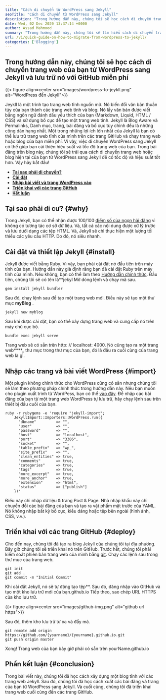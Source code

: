 ```yaml
---
title: "Cách di chuyển từ WordPress sang Jekyll" 
seoTitle: "Cách di chuyển từ WordPress sang Jekyll" 
description: "Trong hướng dẫn này, chúng tôi sẽ học cách di chuyển trang web của bạn từ WordPress sang Jekyll trong các bước nhanh chóng và dễ dàng. Bắt đầu nào!" 
date: Wed, 02 Dec 2020 13:37:14 +0000
author: Assad Mahmood
summary: "Trong hướng dẫn này, chúng tôi sẽ tìm hiểu cách di chuyển trang web của bạn từ WordPress sang Jekyll và lưu trữ nó với GitHub miễn phí" 
url: /vi/quick-guide-on-how-to-migrate-from-wordpress-to-jekyll/
categories: ['Blogging']
---
```


## Trong hướng dẫn này, chúng tôi sẽ học cách di chuyển trang web của bạn từ WordPress sang Jekyll và lưu trữ nó với GitHub miễn phí

{{< figure align=center src="images/wordpress-to-jeykll.png" alt="WordPress đến Jekyll">}}

Jeykll là một trình tạo trang web tĩnh nguồn mở. Nó biến đổi văn bản thuần túy của bạn thành các trang web tĩnh và blog. Nó lấy văn bản được viết bằng ngôn ngữ đánh dấu yêu thích của bạn (Markdown, Liquid, HTML / CSS) và sử dụng bố cục để tạo một trang web tĩnh. Jekyll là Blog Aware và Permalinks, Danh mục, trang, bài đăng và bố cục tùy chỉnh đều là những công dân hạng nhất. Một trong những lợi ích lớn nhất của Jekyll là bạn có thể lưu trữ trang web tĩnh của mình trên các trang GitHub và chạy trang web hoặc blog của bạn miễn phí. Vì vậy, việc di chuyển WordPress sang Jekyll có thể giúp bạn cải thiện hiệu suất và tốc độ trang web của bạn.
Trong bài đăng trên blog này, chúng tôi sẽ trải qua cách di chuyển trang web hoặc blog hiện tại của bạn từ WordPress sang Jekyll để có tốc độ và hiệu suất tốt hơn. Vậy hãy bắt đầu!
*  **[Tại sao phải di chuyển?][1]**  
*  **[Cài đặt][2]**  
*  **[Nhập bài viết và trang WordPress vào][3]**  
*  **[Triển khai với các trang GitHub][4]**  
*  **[Kết luận][5]**  

## Tại sao phải di cư? {#why}

Trong Jekyll, bạn có thể nhận được 100/100 [điểm số của ngọn hải đăng][6] vì không có tương tác cơ sở dữ liệu. Và, tất cả các nội dung được xử lý trước và lưu dưới dạng các tệp HTML. Và, Jekyll sẽ chỉ thực hiện một lượng tối thiểu các yêu cầu HTTP. Do đó, nó siêu nhanh.

## Cài đặt và thiết lập Jekyll {#install}

Jekyll được viết bằng Ruby. Vì vậy, bạn phải cài đặt nó đầu tiên trên máy tính của bạn. Hướng dẫn này giả định rằng bạn đã cài đặt Ruby trên máy tính của mình. Nếu không, bạn có thể làm theo [Hướng dẫn chính thức][7].
Đầu tiên, chúng tôi sẽ có tên là**jekyl Mở dòng lệnh và chạy mã sau.
```
gem install jekyll bundler
```
Sau đó, chạy lệnh sau để tạo một trang web mới. Điều này sẽ tạo một thư mục  **myBlog**  .
```
jekyll new myblog
```
Sau khi được cài đặt, bạn có thể xây dựng trang web và cung cấp nó trên máy chủ cục bộ.
```
bundle exec jekyll serve
```
Trang web sẽ có sẵn trên http: // localhost: 4000. Nó cũng tạo ra một trang web****_ thư mục trong thư mục của bạn, đó là đầu ra cuối cùng của trang web là gì.

## Nhập các trang và bài viết WordPress {#import}

Một plugin không chính thức cho WordPress cũng có sẵn nhưng chúng tôi sẽ làm theo phương pháp chính thức trong hướng dẫn này. Nếu bạn muốn cho plugin xuất trình từ WordPess, bạn có thể [vào đây][8].
Để nhập các bài đăng của bạn từ một trang web WordPress tự lưu trữ, hãy chạy lệnh sau trên thiết bị đầu cuối của bạn.
```
ruby -r rubygems -e 'require "jekyll-import";
    JekyllImport::Importers::WordPress.run({
      "dbname"         => "",
      "user"           => "",
      "password"       => "",
      "host"           => "localhost",
      "port"           => "3306",
      "socket"         => "",
      "table_prefix"   => "wp_",
      "site_prefix"    => "",
      "clean_entities" => true,
      "comments"       => true,
      "categories"     => true,
      "tags"           => true,
      "more_excerpt"   => true,
      "more_anchor"    => true,
      "extension"      => "html",
      "status"         => ["publish"]
    })'
```
Điều này chỉ nhập dữ liệu & trang Post & Page. Nhà nhập khẩu này chỉ chuyển đổi các bài đăng của bạn và tạo ra vật phẩm mặt trước của YAML. Nó không nhập bất kỳ bố cục, kiểu dáng hoặc tệp bên ngoài (hình ảnh, CSS, v.v.).

##  **Triển khai với các trang GitHub**  {#deploy}

Cho đến nay, chúng tôi đã tạo ra blog Jekyll của chúng tôi tại địa phương. Bây giờ chúng tôi sẽ triển khai nó trên GitHub. Trước hết, chúng tôi phải kiểm soát phiên bản trang web của mình bằng [git][9]. Chạy các lệnh sau trong thư mục của trang web.
```
git init
git add .
git commit -m "Initial Commit"
```
Khi cài đặt Jekyll, nó sẽ tự động tạo tệp**.
Sau đó, đăng nhập vào GitHub và tạo một kho lưu trữ mới của bạn.github.io
Tiếp theo, sao chép URL HTTPS của kho lưu trữ.

{{< figure align=center src="images/github-img.png" alt="github url https">}}

Sau đó, thêm kho lưu trữ từ xa và đẩy mã.
```
git remote add origin https://github.com/{yourname}/{yourname}.github.io.git
git push origin master
```
Xong! Trang web của bạn bây giờ phải có sẵn trên yourName.github.io

## Phần kết luận {#conclusion}

Trong bài viết này, chúng tôi đã học cách xây dựng một blog tĩnh với các trang web Jekyll. Sau đó, chúng tôi đã học cách xuất các bài đăng và trang của bạn từ WordPress sang Jekyll. Và cuối cùng, chúng tôi đã triển khai trang web cuối cùng đến các trang GitHub.



 [1]: #why
 [2]: #install
 [3]: #import
 [4]: #deploy
 [5]: #conclusion
 [6]: https://web.dev/performance-scoring/
 [7]: https://www.ruby-lang.org/en/documentation/installation/
 [8]: https://wordpress.org/plugins/jekyll-exporter/
 [9]: https://git-scm.com/
